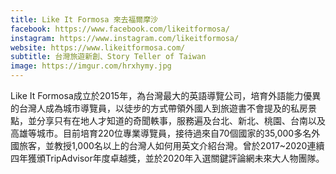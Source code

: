 ```yaml
---
title: Like It Formosa 來去福爾摩沙
facebook: https://www.facebook.com/likeitformosa/
instagram: https://www.instagram.com/likeitformosa/
website: https://www.likeitformosa.com/
subtitle: 台灣旅遊新創、Story Teller of Taiwan
image: https://imgur.com/hrxhymy.jpg
---
```


Like It Formosa成立於2015年，為台灣最大的英語導覽公司，培育外語能力優異的台灣人成為城市導覽員，以徒步的方式帶領外國人到旅遊書不會提及的私房景點，並分享只有在地人才知道的奇聞軼事，服務遍及台北、新北、桃園、台南以及高雄等城市。目前培育220位專業導覽員，接待過來自70個國家的35,000多名外國旅客，並教授1,000名以上的台灣人如何用英文介紹台灣。曾於2017~2020連續四年獲頒TripAdvisor年度卓越獎，並於2020年入選關鍵評論網未來大人物團隊。